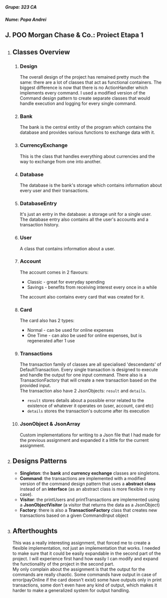 ##### Grupa: 323 CA
##### Nume: Popa Andrei

## J. POO Morgan Chase & Co.: Proiect Etapa 1

1. ## Classes Overview
    1. ### Design
        The overall design of the project has remained pretty much the same: there are a lot of classes
        that act as functional containers. The biggest difference is now that there is no ActionHandler which implements every command.
        I used a modified version of the Command design pattern to create separate classes that would handle execution and logging for every single command.

    1. ### Bank
        The bank is the central entity of the program which contains the database and provides various functions to exchange data with it.

    1. ### CurrencyExchange
        This is the class that handles everything about currencies and the way to exchange from one into another.

    1. ### Database
        The database is the bank's storage which contains information about every user and their transactions.

    1. ### DatabaseEntry
        It's just an entry in the database: a storage unit for a single user. <br>
        The database entry also contains all the user's accounts and a transaction history.        
   
    1. ### User
        A class that contains information about a user.
   
    2. ### Account
        The account comes in 2 flavours: 
        * Classic - great for everyday spending
        * Savings - benefits from receiving interest every once in a while
       
        The account also contains every card that was created for it.         

    1. ### Card
        The card also has 2 types:
        * Normal - can be used for online expenses
        * One Time - can also be used for online expenses, but is regenerated after 1 use
    
    2. ### Transactions
        The transaction family of classes are all specialised 'descendants' of DefaultTransaction.
        Every single transaction is designed to execute and handle the output for one input command.
        There also is a TransactionFactory that will create a new transaction based on the provided input.<br>
        The transaction also have 2 JsonObjects: `result` and `details`.
        * `result` stores details about a possible error related to the existence of whatever it operates on (user, account, card etc)
        * `details` stores the transaction's outcome after its execution

    1. ### JsonObject & JsonArray
        Custom implementations for writing to a Json file that I had made for the previous assignment and expanded it a little for the current assignment.

2. ## Designs Patterns
    * <strong>Singleton</strong>: the <strong>bank</strong> and <strong>currency exchange</strong> classes are singletons. 
    * <strong>Command</strong>: the transactions are implemented with a modified version of the command design pattern
    that uses a <strong>abstract class</strong> instead of an <strong>interface</strong> (as an abstract class is more flexible in my case).
    * <strong>Visitor</strong>: the printUsers and printTransactions are implemented using a <strong>JsonObjectVisitor</strong> (a visitor that returns the data as a JsonObject)
    * <strong>Factory</strong>: there is also a <strong>TransactionFactory</strong> class that creates new transactions based on a given CommandInput object

3. ## Afterthoughts
    This was a really interesting assignment, that forced me to create a flexible implementation, not just an implementation that works. I needed to make sure that it
    could be easily expandable in the second part of the project. I will experience first hand how easily I can modify and expand the functionality of the project in the second part.<br>
    My only complain about the assignment is that the output for the commands are really chaotic. Some commands have output in case of error(payOnline if the card doesn't exist) some have outputs only in print transactions,
    some don't even have any kind of output, which makes it harder to make a generalized system for output handling.